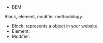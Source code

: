 * BEM

Block, element, modifier methodology.

- Block: represents a object in your website.
- Element: 
- Modifier: 